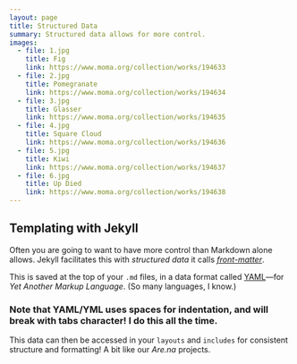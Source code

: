```yaml
---
layout: page
title: Structured Data
summary: Structured data allows for more control.
images:
  - file: 1.jpg
    title: Fig
    link: https://www.moma.org/collection/works/194633
  - file: 2.jpg
    title: Pomegranate
    link: https://www.moma.org/collection/works/194634
  - file: 3.jpg
    title: Glasser
    link: https://www.moma.org/collection/works/194635
  - file: 4.jpg
    title: Square Cloud
    link: https://www.moma.org/collection/works/194636
  - file: 5.jpg
    title: Kiwi
    link: https://www.moma.org/collection/works/194637
  - file: 6.jpg
    title: Up Died
    link: https://www.moma.org/collection/works/194638
---
```


## Templating with Jekyll

Often you are going to want to have more control than Markdown alone allows. Jekyll facilitates this with *structured data* it calls *[front-matter](https://jekyllrb.com/docs/front-matter/)*.

This is saved at the top of your `.md` files, in a data format called [YAML](https://en.wikipedia.org/wiki/YAML)—for *Yet Another Markup Language*. (So many languages, I know.)

### Note that YAML/YML uses spaces for indentation, and will break with tabs character! I do this all the time.

This data can then be accessed in your `layouts` and `includes` for consistent structure and formatting! A bit like our *Are.na* projects.
